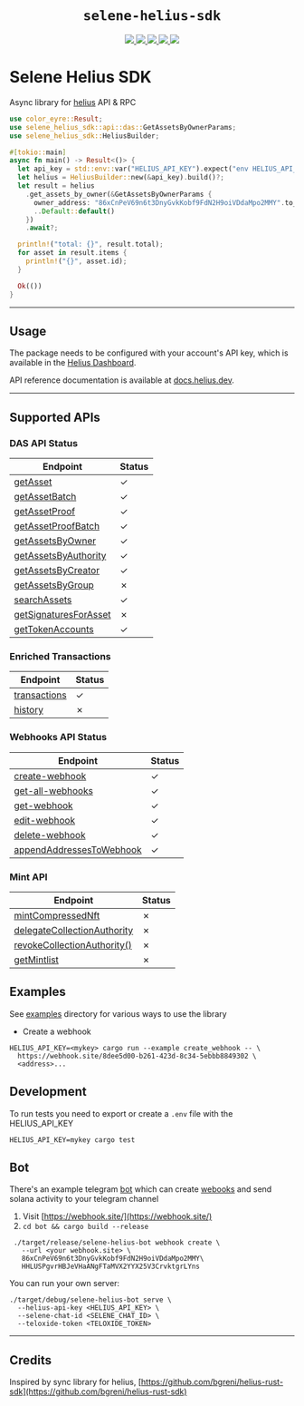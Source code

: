 
<div align="center">
  <h1><code>selene-helius-sdk</code></h1>
  <a href="https://docs.rs/selene-helius-sdk/">
    <img src="https://docs.rs/selene-helius-sdk/badge.svg">
  </a>
  <a href="https://github.com/dougEfresh/selene-helius-sdk/actions">
    <img src="https://github.com/dougEfresh/selene-helius-sdk/workflows/Continuous%20integration/badge.svg">
  </a>
  <a href="https://deps.rs/repo/github/dougEfresh/selene-helius-sdk">
    <img src="https://deps.rs/repo/github/dougEfresh/selene-helius-sdk/status.svg" >
  </a>
  <a href="https://codecov.io/gh/dougEfresh/selene-helius-sdk" > 
   <img src="https://codecov.io/gh/dougEfresh/selene-helius-sdk/graph/badge.svg?token=OI06VXUKKJ"/> 
 </a>  
  <a href="https://crates.io/crates/selene-helius-sdk">
    <img src="https://img.shields.io/crates/v/selene-helius-sdk.svg">
  </a>
</div>

# Selene Helius SDK

Async library for [helius](https://docs.helius.dev/) API & RPC

```rust
use color_eyre::Result;
use selene_helius_sdk::api::das::GetAssetsByOwnerParams;
use selene_helius_sdk::HeliusBuilder;

#[tokio::main]
async fn main() -> Result<()> {
  let api_key = std::env::var("HELIUS_API_KEY").expect("env HELIUS_API_KEY is not defined!");
  let helius = HeliusBuilder::new(&api_key).build()?;
  let result = helius
    .get_assets_by_owner(&GetAssetsByOwnerParams {
      owner_address: "86xCnPeV69n6t3DnyGvkKobf9FdN2H9oiVDdaMpo2MMY".to_string(),
      ..Default::default()
    })
    .await?;

  println!("total: {}", result.total);
  for asset in result.items {
    println!("{}", asset.id);
  }

  Ok(())
}
```

---

## Usage

The package needs to be configured with your account's API key, which is available in the [Helius Dashboard](https://dev.helius.xyz/dashboard/app).

API reference documentation is available at [docs.helius.dev](https://docs.helius.dev).

---

## Supported APIs

### DAS API Status

| Endpoint                                                                                                                         | Status  |
|----------------------------------------------------------------------------------------------------------------------------------|---------|
| [getAsset](https://docs.helius.dev/compression-and-das-api/digital-asset-standard-das-api/get-asset)                             | &check; |
| [getAssetBatch](https://docs.helius.dev/compression-and-das-api/digital-asset-standard-das-api/get-asset)                        | &check; |
| [getAssetProof](https://docs.helius.dev/compression-and-das-api/digital-asset-standard-das-api/get-asset-proof)                  | &check; |
| [getAssetProofBatch](https://docs.helius.dev/compression-and-das-api/digital-asset-standard-das-api/get-asset-proof)             | &check; |
| [getAssetsByOwner](https://docs.helius.dev/compression-and-das-api/digital-asset-standard-das-api/get-assets-by-owner)           | &check; |
| [getAssetsByAuthority](https://docs.helius.dev/compression-and-das-api/digital-asset-standard-das-api/get-assets-by-authority)   | &check; |
| [getAssetsByCreator](https://docs.helius.dev/compression-and-das-api/digital-asset-standard-das-api/get-assets-by-creator)       | &check; |
| [getAssetsByGroup](https://docs.helius.dev/compression-and-das-api/digital-asset-standard-das-api/get-assets-by-group)           | &cross; |
| [searchAssets](https://docs.helius.dev/compression-and-das-api/digital-asset-standard-das-api/search-assets)                     | &check; |
| [getSignaturesForAsset](https://docs.helius.dev/compression-and-das-api/digital-asset-standard-das-api/get-signatures-for-asset) | &cross; |
| [getTokenAccounts](https://docs.helius.dev/compression-and-das-api/digital-asset-standard-das-api/get-token-accounts)            | &check; |

### Enriched Transactions 

| Endpoint                                                                                            | Status  |
|-----------------------------------------------------------------------------------------------------|---------|
| [transactions](https://docs.helius.dev/solana-apis/enhanced-transactions-api/parse-transaction-s)   | &check; |
| [history](https://docs.helius.dev/solana-apis/enhanced-transactions-api/parsed-transaction-history) | &cross; |

### Webhooks API Status
| Endpoint                                                                                           | Status  |
|----------------------------------------------------------------------------------------------------|---------|
| [create-webhook](https://docs.helius.dev/webhooks-and-websockets/api-reference/create-webhook)     | &check; |
| [get-all-webhooks](https://docs.helius.dev/webhooks-and-websockets/api-reference/get-all-webhooks) | &check; | 
| [get-webhook](https://docs.helius.dev/webhooks-and-websockets/api-reference/get-webhook)           | &check; | 
| [edit-webhook](https://docs.helius.dev/webhooks-and-websockets/api-reference/edit-webhook)         | &check; | 
| [delete-webhook](https://docs.helius.dev/webhooks-and-websockets/api-reference/delete-webhook)     | &check; |
| [appendAddressesToWebhook](https://docs.helius.dev/webhooks-and-websockets)                        | &check; |


### Mint API

| Endpoint                                                                                          | Status  |
|---------------------------------------------------------------------------------------------------|---------|
| [mintCompressedNft](https://docs.helius.dev/webhooks-and-websockets/api-reference/create-webhook) | &cross; |
| [delegateCollectionAuthority](https://docs.helius.dev/compression-and-das-api/mint-api)           | &cross; |
| [revokeCollectionAuthority()](https://docs.helius.dev/compression-and-das-api/mint-api)           | &cross; |
| [getMintlist](https://docs.helius.dev/compression-and-das-api/mint-api)                           | &cross; |  


## Examples

See [examples](./examples) directory for various ways to use the library

* Create a webhook

```shell
HELIUS_API_KEY=<mykey> cargo run --example create_webhook -- \
  https://webhook.site/8dee5d00-b261-423d-8c34-5ebbb8849302 \
  <address>...
```

## Development 

To run tests you need to export or create a `.env` file with the HELIUS_API_KEY

```shell
HELIUS_API_KEY=mykey cargo test

```

## Bot 

There's an example telegram [bot](./bot/) which can create [webooks](https://docs.helius.dev/webhooks-and-websockets/api-reference/create-webhook) and send solana activity to your telegram channel

1. Visit [https://webhook.site/](https://webhook.site/) 
2. `cd bot && cargo build --release`
```shell
 ./target/release/selene-helius-bot webhook create \
   --url <your webhook.site> \
   86xCnPeV69n6t3DnyGvkKobf9FdN2H9oiVDdaMpo2MMY\
   HHLUSPgvrHBJeVHaANgFTaMVX2YYX25V3CrvktgrLYns 
```

You can run your own server:

```shell
./target/debug/selene-helius-bot serve \
  --helius-api-key <HELIUS_API_KEY> \
  --selene-chat-id <SELENE_CHAT_ID> \
  --teloxide-token <TELOXIDE_TOKEN>
```

---

## Credits

Inspired by sync library for helius, [https://github.com/bgreni/helius-rust-sdk](https://github.com/bgreni/helius-rust-sdk)
